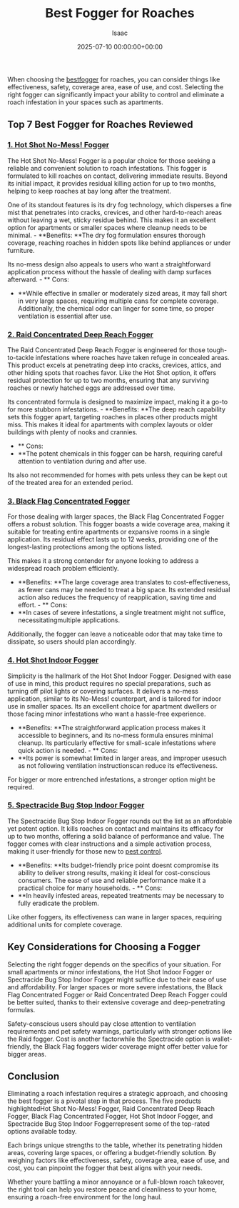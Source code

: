 ﻿---
title: Best Fogger for Roaches
description: When choosing the best fogger for roaches, you can consider things like effectiveness, safety, coverage area, ease of use, and cost.
slug: /best-fogger-for-roaches/
date: 2025-07-10 00:00:00+00:00
lastmod: 2025-07-10 00:00:00+03:00
author: Isaac
categories:
- Product Reviews
- Roaches
tags:
- product-reviews
- best
- fogger
layout: post
---

When choosing the [best](https://pestpolicy.com/best-chipmunk-repellents/)[fogger](https://pestpolicy.com/best-fogger-for-bed-bugs/) for roaches, you can consider things like effectiveness, safety, coverage area, ease of use, and cost. Selecting the right fogger can significantly impact your ability to control and eliminate a roach infestation in your spaces such as apartments.

##  Top 7 Best Fogger for Roaches Reviewed

###  [**1. Hot Shot No-Mess! Fogger**](https://www.amazon.com/dp/B00P7MZZAG/?tag=p-policy-20)

The Hot Shot No-Mess! Fogger is a popular choice for those seeking a reliable and convenient solution to roach infestations. This fogger is formulated to kill roaches on contact, delivering immediate results. Beyond its initial impact, it provides residual killing action for up to two months, helping to keep roaches at bay long after the treatment.

One of its standout features is its dry fog technology, which disperses a fine mist that penetrates into cracks, crevices, and other hard-to-reach areas without leaving a wet, sticky residue behind. This makes it an excellent option for apartments or smaller spaces where cleanup needs to be minimal. - **Benefits: **The dry fog formulation ensures thorough coverage, reaching roaches in hidden spots like behind appliances or under furniture.

Its no-mess design also appeals to users who want a straightforward application process without the hassle of dealing with damp surfaces afterward. - **
Cons:
- **While effective in smaller or moderately sized areas, it may fall short in very large spaces, requiring multiple cans for complete coverage. Additionally, the chemical odor can linger for some time, so proper ventilation is essential after use.


###  [**2. Raid Concentrated Deep Reach Fogger**](https://www.amazon.com/dp/B00P7MZZAG/?tag=p-policy-20)

The Raid Concentrated Deep Reach Fogger is engineered for those tough-to-tackle infestations where roaches have taken refuge in concealed areas. This product excels at penetrating deep into cracks, crevices, attics, and other hiding spots that roaches favor. Like the Hot Shot option, it offers residual protection for up to two months, ensuring that any surviving roaches or newly hatched eggs are addressed over time.

Its concentrated formula is designed to maximize impact, making it a go-to for more stubborn infestations. - **Benefits: **The deep reach capability sets this fogger apart, targeting roaches in places other products might miss. This makes it ideal for apartments with complex layouts or older buildings with plenty of nooks and crannies.

- **
Cons:
- **The potent chemicals in this fogger can be harsh, requiring careful attention to ventilation during and after use.


Its also not recommended for homes with pets unless they can be kept out of the treated area for an extended period.

###  [**3. Black Flag Concentrated Fogger**](https://www.amazon.com/dp/B00P7MZZAG/?tag=p-policy-20)

For those dealing with larger spaces, the Black Flag Concentrated Fogger offers a robust solution. This fogger boasts a wide coverage area, making it suitable for treating entire apartments or expansive rooms in a single application. Its residual effect lasts up to 12 weeks, providing one of the longest-lasting protections among the options listed.

This makes it a strong contender for anyone looking to address a widespread roach problem efficiently.

- **Benefits: **The large coverage area translates to cost-effectiveness, as fewer cans may be needed to treat a big space. Its extended residual action also reduces the frequency of reapplication, saving time and effort. - **
Cons:
- **In cases of severe infestations, a single treatment might not suffice, necessitatingmultiple applications.


Additionally, the fogger can leave a noticeable odor that may take time to dissipate, so users should plan accordingly.

###  [**4. Hot Shot Indoor Fogger**](https://www.amazon.com/dp/B00P7MZZAG/?tag=p-policy-20)

Simplicity is the hallmark of the Hot Shot Indoor Fogger. Designed with ease of use in mind, this product requires no special preparations, such as turning off pilot lights or covering surfaces. It delivers a no-mess application, similar to its No-Mess! counterpart, and is tailored for indoor use in smaller spaces. Its an excellent choice for apartment dwellers or those facing minor infestations who want a hassle-free experience.

- **Benefits: **The straightforward application process makes it accessible to beginners, and its no-mess formula ensures minimal cleanup. Its particularly effective for small-scale infestations where quick action is needed. - **
Cons:
- **Its power is somewhat limited in larger areas, and improper usesuch as not following ventilation instructionscan reduce its effectiveness.


For bigger or more entrenched infestations, a stronger option might be required.

###  [**5. Spectracide Bug Stop Indoor Fogger**](https://www.amazon.com/dp/B00P7MZZAG/?tag=p-policy-20)

The Spectracide Bug Stop Indoor Fogger rounds out the list as an affordable yet potent option. It kills roaches on contact and maintains its efficacy for up to two months, offering a solid balance of performance and value. The fogger comes with clear instructions and a simple activation process, making it user-friendly for those new to [pest control](https://pestpolicy.com/pet-safe-roach-killer/).

- **Benefits: **Its budget-friendly price point doesnt compromise its ability to deliver strong results, making it ideal for cost-conscious consumers. The ease of use and reliable performance make it a practical choice for many households. - **
Cons:
- **In heavily infested areas, repeated treatments may be necessary to fully eradicate the problem.


Like other foggers, its effectiveness can wane in larger spaces, requiring additional units for complete coverage.

##  Key Considerations for Choosing a Fogger

Selecting the right fogger depends on the specifics of your situation. For small apartments or minor infestations, the Hot Shot Indoor Fogger or Spectracide Bug Stop Indoor Fogger might suffice due to their ease of use and affordability. For larger spaces or more severe infestations, the Black Flag Concentrated Fogger or Raid Concentrated Deep Reach Fogger could be better suited, thanks to their extensive coverage and deep-penetrating formulas.

Safety-conscious users should pay close attention to ventilation requirements and pet safety warnings, particularly with stronger options like the Raid fogger. Cost is another factorwhile the Spectracide option is wallet-friendly, the Black Flag foggers wider coverage might offer better value for bigger areas.

##  Conclusion

Eliminating a roach infestation requires a strategic approach, and choosing the best fogger is a pivotal step in that process. The five products highlightedHot Shot No-Mess! Fogger, Raid Concentrated Deep Reach Fogger, Black Flag Concentrated Fogger, Hot Shot Indoor Fogger, and Spectracide Bug Stop Indoor Foggerrepresent some of the top-rated options available today.

Each brings unique strengths to the table, whether its penetrating hidden areas, covering large spaces, or offering a budget-friendly solution. By weighing factors like effectiveness, safety, coverage area, ease of use, and cost, you can pinpoint the fogger that best aligns with your needs.

Whether youre battling a minor annoyance or a full-blown roach takeover, the right tool can help you restore peace and cleanliness to your home, ensuring a roach-free environment for the long haul.


